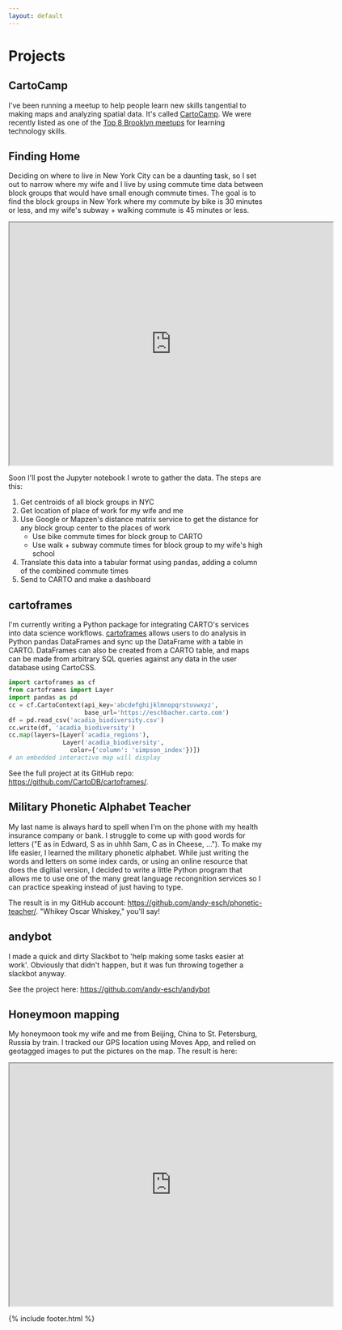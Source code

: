 ```yaml
---
layout: default
---
```


# Projects

## [](#cartocamp)CartoCamp

I've been running a meetup to help people learn new skills tangential to making maps and analyzing spatial data. It's called [CartoCamp](https://www.meetup.com/cartocamp/). We were recently listed as one of the [Top 8 Brooklyn meetups](https://technical.ly/brooklyn/2017/07/11/best-technical-meetups/) for learning technology skills.

## [](#finding-home)Finding Home

Deciding on where to live in New York City can be a daunting task, so I set out to narrow where my wife and I live by using commute time data between block groups that would have small enough commute times. The goal is to find the block groups in New York where my commute by bike is 30 minutes or less, and my wife's subway + walking commute is 45 minutes or less.

<iframe src="https://eschbacher.carto.com/builder/a7b0fd72-c098-11e6-8a5b-0ef7f98ade21/embed?state=%7B%22map%22%3A%7B%22ne%22%3A%5B40.51448723187888%2C-74.27026988365806%5D%2C%22sw%22%3A%5B40.9533123762605%2C-73.54759937740877%5D%2C%22center%22%3A%5B40.73426159768987%2C-73.90893463053341%5D%2C%22zoom%22%3A10.743441384152003%7D%2C%22widgets%22%3A%7B%223ffe1a69-d539-4a73-8aeb-4b1a9be38692%22%3A%7B%22normalized%22%3Atrue%7D%2C%22113eca2f-dcf0-4b6f-b979-e37bab4061e4%22%3A%7B%22normalized%22%3Atrue%7D%2C%22b40397b1-0823-467f-bbf3-f4d84ae8614b%22%3A%7B%22normalized%22%3Atrue%7D%7D%7D" width="640" height="480"></iframe>


Soon I'll post the Jupyter notebook I wrote to gather the data. The steps are this:

1. Get centroids of all block groups in NYC
2. Get location of place of work for my wife and me
3. Use Google or Mapzen's distance matrix service to get the distance for any block group center to the places of work
    - Use bike commute times for block group to CARTO
    - Use walk + subway commute times for block group to my wife's high school
4. Translate this data into a tabular format using pandas, adding a column of the combined commute times
5. Send to CARTO and make a dashboard

## [](#cartoframes)cartoframes

I'm currently writing a Python package for integrating CARTO's services into data science workflows. [cartoframes](https://github.com/CartoDB/cartoframes/) allows users to do analysis in Python pandas DataFrames and sync up the DataFrame with a table in CARTO. DataFrames can also be created from a CARTO table, and maps can be made from arbitrary SQL queries against any data in the user database using CartoCSS.


```python
import cartoframes as cf
from cartoframes import Layer
import pandas as pd
cc = cf.CartoContext(api_key='abcdefghijklmnopqrstuvwxyz',
                     base_url='https://eschbacher.carto.com')
df = pd.read_csv('acadia_biodiversity.csv')
cc.write(df, 'acadia_biodiversity')
cc.map(layers=[Layer('acadia_regions'),
               Layer('acadia_biodiversity',
	             color={'column': 'simpson_index'})])
# an embedded interactive map will display
```

See the full project at its GitHub repo: <https://github.com/CartoDB/cartoframes/>.

## [](#phonetic-teacher)Military Phonetic Alphabet Teacher

My last name is always hard to spell when I'm on the phone with my health insurance company or bank. I struggle to come up with good words for letters ("E as in Edward, S as in uhhh Sam, C as in Cheese, ..."). To make my life easier, I learned the military phonetic alphabet. While just writing the words and letters on some index cards, or using an online resource that does the digitial version, I decided to write a little Python program that allows me to use one of the many great language recongnition services so I can practice speaking instead of just having to type.

The result is in my GitHub account: <https://github.com/andy-esch/phonetic-teacher/>. "Whikey Oscar Whiskey," you'll say!


## [](#andybot)andybot

I made a quick and dirty Slackbot to 'help making some tasks easier at work'. Obviously that didn't happen, but it was fun throwing together a slackbot anyway.

See the project here: <https://github.com/andy-esch/andybot>

## [](#honeymoon-mapping)Honeymoon mapping

My honeymoon took my wife and me from Beijing, China to St. Petersburg, Russia by train. I tracked our GPS location using Moves App, and relied on geotagged images to put the pictures on the map. The result is here:

<iframe src="https://team.carto.com/u/eschbacher/viz/3583a1d6-191f-11e5-9190-0e5e07bb5d8a/embed_map" width="640" height="480"></iframe>

{% include footer.html %}
